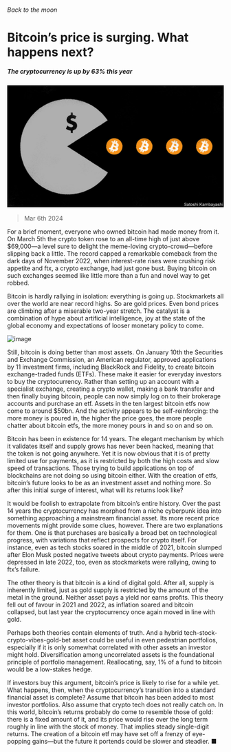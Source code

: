 ###### Back to the moon

# Bitcoin’s price is surging. What happens next? 

##### The cryptocurrency is up by 63% this year 

![image](images/20240309_FND003.jpg) 

> Mar 6th 2024 

For a brief moment, everyone who owned bitcoin had made money from it. On March 5th the crypto token rose to an all-time high of just above $69,000—a level sure to delight the meme-loving crypto-crowd—before slipping back a little. The record capped a remarkable comeback from the dark days of November 2022, when interest-rate rises were crushing risk appetite and ftx, a crypto exchange, had just gone bust. Buying bitcoin on such exchanges seemed like little more than a fun and novel way to get robbed.

Bitcoin is hardly rallying in isolation: everything is going up. Stockmarkets all over the world are near record highs. So are gold prices. Even bond prices are climbing after a miserable two-year stretch. The catalyst is a combination of hype about artificial intelligence, joy at the state of the global economy and expectations of looser monetary policy to come. 

![image](images/20240309_FNC726.png) 


Still, bitcoin is doing better than most assets. On January 10th the Securities and Exchange Commission, an American regulator, approved applications by 11 investment firms, including BlackRock and Fidelity, to create bitcoin exchange-traded funds (ETFs). These make it easier for everyday investors to buy the cryptocurrency. Rather than setting up an account with a specialist exchange, creating a crypto wallet, making a bank transfer and then finally buying bitcoin, people can now simply log on to their brokerage accounts and purchase an etf. Assets in the ten largest bitcoin etfs now come to around $50bn. And the activity appears to be self-reinforcing: the more money is poured in, the higher the price goes, the more people chatter about bitcoin etfs, the more money pours in and so on and so on. 

Bitcoin has been in existence for 14 years. The elegant mechanism by which it validates itself and supply grows has never been hacked, meaning that the token is not going anywhere. Yet it is now obvious that it is of pretty limited use for payments, as it is restricted by both the high costs and slow speed of transactions. Those trying to build applications on top of blockchains are not doing so using bitcoin either. With the creation of etfs, bitcoin’s future looks to be as an investment asset and nothing more. So after this initial surge of interest, what will its returns look like?

It would be foolish to extrapolate from bitcoin’s entire history. Over the past 14 years the cryptocurrency has morphed from a niche cyberpunk idea into something approaching a mainstream financial asset. Its more recent price movements might provide some clues, however. There are two explanations for them. One is that purchases are basically a broad bet on technological progress, with variations that reflect prospects for crypto itself. For instance, even as tech stocks soared in the middle of 2021, bitcoin slumped after Elon Musk posted negative tweets about crypto payments. Prices were depressed in late 2022, too, even as stockmarkets were rallying, owing to ftx’s failure. 

The other theory is that bitcoin is a kind of digital gold. After all, supply is inherently limited, just as gold supply is restricted by the amount of the metal in the ground. Neither asset pays a yield nor earns profits. This theory fell out of favour in 2021 and 2022, as inflation soared and bitcoin collapsed, but last year the cryptocurrency once again moved in line with gold. 

Perhaps both theories contain elements of truth. And a hybrid tech-stock-crypto-vibes-gold-bet asset could be useful in even pedestrian portfolios, especially if it is only somewhat correlated with other assets an investor might hold. Diversification among uncorrelated assets is the foundational principle of portfolio management. Reallocating, say, 1% of a fund to bitcoin would be a low-stakes hedge. 

If investors buy this argument, bitcoin’s price is likely to rise for a while yet. What happens, then, when the cryptocurrency’s transition into a standard financial asset is complete? Assume that bitcoin has been added to most investor portfolios. Also assume that crypto tech does not really catch on. In this world, bitcoin’s returns probably do come to resemble those of gold: there is a fixed amount of it, and its price would rise over the long term roughly in line with the stock of money. That implies steady single-digit returns. The creation of a bitcoin etf may have set off a frenzy of eye-popping gains—but the future it portends could be slower and steadier. ■



